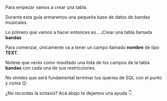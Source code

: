 Para empezar vamos a crear una tabla.

Durante esta guía armaremos una pequeña base de datos de bandas musicales.

Lo primero que vamos a hacer entonces es... ¡Crear una tabla llamada **bandas**

Para comenzar, únicamente va a tener un campo llamado **nombre** de tipo **TEXT**.

Notese que verás como resultado una lista de los campos de la tabla **bandas** con cada una de sus restricciones.

No olvides que será fundamental terminar tus queries de SQL con el punto y coma :wink:

¿No recordas la sintaxis? Acá abajo te dejamos una ayuda :point_down: